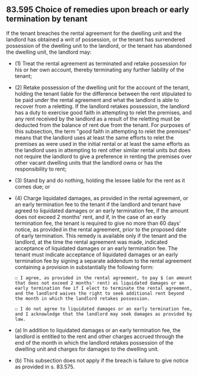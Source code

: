 ## 83.595 Choice of remedies upon breach or early termination by tenant
If the tenant breaches the rental agreement for the dwelling unit and the landlord has obtained a writ of possession, or the tenant has surrendered possession of the dwelling unit to the landlord, or the tenant has abandoned the dwelling unit, the landlord may:
  - (1) Treat the rental agreement as terminated and retake possession for his or her own account, thereby terminating any further liability of the tenant;
  - (2) Retake possession of the dwelling unit for the account of the tenant, holding the tenant liable for the difference between the rent stipulated to be paid under the rental agreement and what the landlord is able to recover from a reletting. If the landlord retakes possession, the landlord has a duty to exercise good faith in attempting to relet the premises, and any rent received by the landlord as a result of the reletting must be deducted from the balance of rent due from the tenant. For purposes of this subsection, the term "good faith in attempting to relet the premises" means that the landlord uses at least the same efforts to relet the premises as were used in the initial rental or at least the same efforts as the landlord uses in attempting to rent other similar rental units but does not require the landlord to give a preference in renting the premises over other vacant dwelling units that the landlord owns or has the responsibility to rent;
  - (3) Stand by and do nothing, holding the lessee liable for the rent as it comes due; or
  - (4) Charge liquidated damages, as provided in the rental agreement, or an early termination fee to the tenant if the landlord and tenant have agreed to liquidated damages or an early termination fee, if the amount does not exceed 2 months' rent, and if, in the case of an early termination fee, the tenant is required to give no more than 60 days' notice, as provided in the rental agreement, prior to the proposed date of early termination. This remedy is available only if the tenant and the landlord, at the time the rental agreement was made, indicated acceptance of liquidated damages or an early termination fee. The tenant must indicate acceptance of liquidated damages or an early termination fee by signing a separate addendum to the rental agreement containing a provision in substantially the following form:

    ```
    ☐ I agree, as provided in the rental agreement, to pay $ (an amount that does not exceed 2 months' rent) as liquidated damages or an early termination fee if I elect to terminate the rental agreement, and the landlord waives the right to seek additional rent beyond the month in which the landlord retakes possession.

    ☐ I do not agree to liquidated damages or an early termination fee, and I acknowledge that the landlord may seek damages as provided by law.
    ```
  - (a) In addition to liquidated damages or an early termination fee, the landlord is entitled to the rent and other charges accrued through the end of the month in which the landlord retakes possession of the dwelling unit and charges for damages to the dwelling unit.
  - (b) This subsection does not apply if the breach is failure to give notice as provided in s. 83.575. 